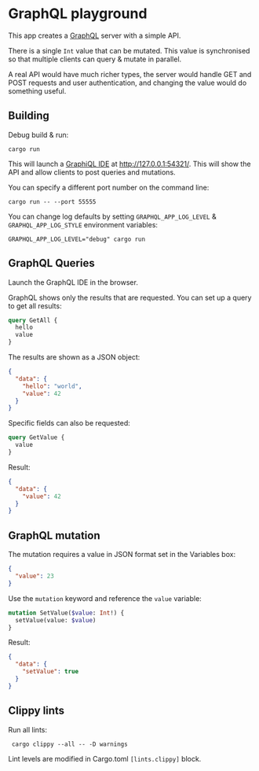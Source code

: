 # GraphQL playground

This app creates a [GraphQL](https://graphql.org/) server with a simple API.

There is a single ```Int``` value that can be mutated. This value is synchronised so that multiple clients can query & mutate in parallel.

A real API would have much richer types, the server would handle GET and POST requests and user authentication, and changing the value would do something useful.

## Building

Debug build & run:

```cargo run```

This will launch a [GraphiQL IDE](https://github.com/graphql/graphiql) at http://127.0.0.1:54321/. This will show the API and allow clients to post queries and mutations.

You can specify a different port number on the command line:

```cargo run -- --port 55555```

You can change log defaults by setting ```GRAPHQL_APP_LOG_LEVEL``` & ```GRAPHQL_APP_LOG_STYLE``` environment variables:

```GRAPHQL_APP_LOG_LEVEL="debug" cargo run```

## GraphQL Queries

Launch the GraphQL IDE in the browser.

GraphQL shows only the results that are requested. You can set up a query to get all results:

```GraphQL
query GetAll {
  hello
  value
}
```

The results are shown as a JSON object:

```JSON
{
  "data": {
    "hello": "world",
    "value": 42
  }
}
```

Specific fields can also be requested:

```GraphQL
query GetValue {
  value
}
```
Result:

```JSON
{
  "data": {
    "value": 42
  }
}
```

## GraphQL mutation

The mutation requires a value in JSON format set in the Variables box:

```JSON
{
  "value": 23
}
```

Use the ```mutation``` keyword and reference the ```value``` variable:

```GraphQL
mutation SetValue($value: Int!) {
  setValue(value: $value) 
}
```
Result:

```JSON
{
  "data": {
    "setValue": true
  }
}
```


## Clippy lints

Run all lints:

``` cargo clippy --all -- -D warnings```

Lint levels are modified in Cargo.toml ```[lints.clippy]``` block.
